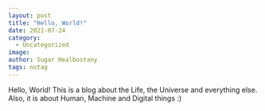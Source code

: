 ```yaml
---
layout: post
title: "Hello, World!"
date: 2021-07-24
category:
  - Uncategorized
image: 
author: Sugar Healbostany
tags: notag
---
```


Hello, World!
This is a blog about the Life, the Universe and everything else.
Also, it is about Human, Machine and Digital things :)